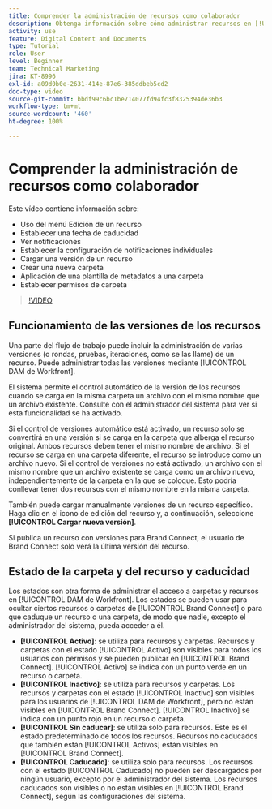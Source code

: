 ```yaml
---
title: Comprender la administración de recursos como colaborador
description: Obtenga información sobre cómo administrar recursos en [!UICONTROL DAM de Workfront] para mejorar el flujo de trabajo.
activity: use
feature: Digital Content and Documents
type: Tutorial
role: User
level: Beginner
team: Technical Marketing
jira: KT-8996
exl-id: a09d0b0e-2631-414e-87e6-385ddbeb5cd2
doc-type: video
source-git-commit: bbdf99c6bc1be714077fd94fc3f8325394de36b3
workflow-type: tm+mt
source-wordcount: '460'
ht-degree: 100%

---
```


# Comprender la administración de recursos como colaborador

Este vídeo contiene información sobre:

* Uso del menú Edición de un recurso
* Establecer una fecha de caducidad
* Ver notificaciones
* Establecer la configuración de notificaciones individuales
* Cargar una versión de un recurso
* Crear una nueva carpeta
* Aplicación de una plantilla de metadatos a una carpeta
* Establecer permisos de carpeta

>[!VIDEO](https://video.tv.adobe.com/v/3414418/?quality=12&learn=on&enablevpops=1&captions=spa)

## Funcionamiento de las versiones de los recursos

Una parte del flujo de trabajo puede incluir la administración de varias versiones (o rondas, pruebas, iteraciones, como se las llame) de un recurso. Puede administrar todas las versiones mediante [!UICONTROL DAM de Workfront].

El sistema permite el control automático de la versión de los recursos cuando se carga en la misma carpeta un archivo con el mismo nombre que un archivo existente. Consulte con el administrador del sistema para ver si esta funcionalidad se ha activado.

Si el control de versiones automático está activado, un recurso solo se convertirá en una versión si se carga en la carpeta que alberga el recurso original. Ambos recursos deben tener el mismo nombre de archivo. Si el recurso se carga en una carpeta diferente, el recurso se introduce como un archivo nuevo.
Si el control de versiones no está activado, un archivo con el mismo nombre que un archivo existente se carga como un archivo nuevo, independientemente de la carpeta en la que se coloque. Esto podría conllevar tener dos recursos con el mismo nombre en la misma carpeta.

También puede cargar manualmente versiones de un recurso específico. Haga clic en el icono de edición del recurso y, a continuación, seleccione **[!UICONTROL Cargar nueva versión]**.

Si publica un recurso con versiones para Brand Connect, el usuario de Brand Connect solo verá la última versión del recurso.

## Estado de la carpeta y del recurso y caducidad

Los estados son otra forma de administrar el acceso a carpetas y recursos en [!UICONTROL DAM de Workfront]. Los estados se pueden usar para ocultar ciertos recursos o carpetas de [!UICONTROL Brand Connect] o para que caduque un recurso o una carpeta, de modo que nadie, excepto el administrador del sistema, pueda acceder a él.

* **[!UICONTROL Activo]**: se utiliza para recursos y carpetas. Recursos y carpetas con el estado [!UICONTROL Activo] son visibles para todos los usuarios con permisos y se pueden publicar en [!UICONTROL Brand Connect]. [!UICONTROL Activo] se indica con un punto verde en un recurso o carpeta.
* **[!UICONTROL Inactivo]**: se utiliza para recursos y carpetas. Los recursos y carpetas con el estado [!UICONTROL Inactivo] son visibles para los usuarios de [!UICONTROL DAM de Workfront], pero no están visibles en [!UICONTROL Brand Connect]. [!UICONTROL Inactivo] se indica con un punto rojo en un recurso o carpeta.
* **[!UICONTROL Sin caducar]**: se utiliza solo para recursos. Este es el estado predeterminado de todos los recursos. Recursos no caducados que también están [!UICONTROL Activos] están visibles en [!UICONTROL Brand Connect].
* **[!UICONTROL Caducado]**: se utiliza solo para recursos. Los recursos con el estado [!UICONTROL Caducado] no pueden ser descargados por ningún usuario, excepto por el administrador del sistema. Los recursos caducados son visibles o no están visibles en [!UICONTROL Brand Connect], según las configuraciones del sistema.
